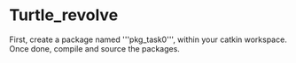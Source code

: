 # Turtle_revolve

First, create a package named '''pkg_task0''', within your catkin workspace. Once done, compile and source the packages.
